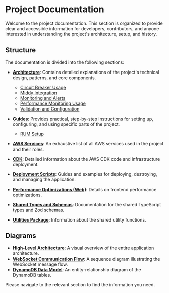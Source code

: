 # Project Documentation

Welcome to the project documentation. This section is organized to provide clear and accessible information for developers, contributors, and anyone interested in understanding the project's architecture, setup, and history.

## Structure

The documentation is divided into the following sections:

-   [**Architecture**](./architecture/): Contains detailed explanations of the project's technical design, patterns, and core components.
    -   [Circuit Breaker Usage](./architecture/CIRCUIT_BREAKER_USAGE.md)
    -   [Middy Integration](./architecture/MIDDY_INTEGRATION.md)
    -   [Monitoring and Alerts](./architecture/MONITORING_AND_ALERTS.md)
    -   [Performance Monitoring Usage](./architecture/PERFORMANCE_MONITORING_USAGE.md)
    -   [Validation and Configuration](./architecture/VALIDATION_AND_CONFIG.md)

-   [**Guides**](./guides/): Provides practical, step-by-step instructions for setting up, configuring, and using specific parts of the project.
    -   [RUM Setup](./guides/RUM_SETUP.md)

-   [**AWS Services**](./AWS_SERVICES.md): An exhaustive list of all AWS services used in the project and their roles.
-   [**CDK**](./CDK.md): Detailed information about the AWS CDK code and infrastructure deployment.
-   [**Deployment Scripts**](./DEPLOYMENT_SCRIPTS.md): Guides and examples for deploying, destroying, and managing the application.
-   [**Performance Optimizations (Web)**](./WEB_PERFORMANCE.md): Details on frontend performance optimizations.
-   [**Shared Types and Schemas**](./TYPES_PACKAGE.md): Documentation for the shared TypeScript types and Zod schemas.
-   [**Utilities Package**](./UTILS_PACKAGE.md): Information about the shared utility functions.

## Diagrams

-   [**High-Level Architecture**](./diagrams/ARCHITECTURE_DIAGRAM.md): A visual overview of the entire application architecture.
-   [**WebSocket Communication Flow**](./diagrams/WEBSOCKET_FLOW_DIAGRAM.md): A sequence diagram illustrating the WebSocket message flow.
-   [**DynamoDB Data Model**](./diagrams/DATA_MODEL_DIAGRAM.md): An entity-relationship diagram of the DynamoDB tables.

Please navigate to the relevant section to find the information you need.
